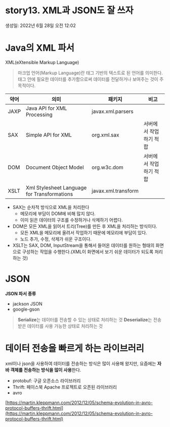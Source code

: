 # story13. XML과 JSON도 잘 쓰자
생성일: 2022년 6월 28일 오전 12:02

# Java의 XML 파서

XML(eXtensible Markup Language)

> 마크업 언어(Markup Language)란 태그 기반의 텍스트로 된 언어를 의미한다. 태그 안에 필요한 데이터를 추가함으로써 데이터를 전달하거나 보여주는 것이 주 목적이다.
> 

| 약어 | 의미 | 패키지 | 비고 |
| --- | --- | --- | --- |
| JAXP | Java API for XML Processing | javax.xml.parsers |  |
| SAX | Simple API for XML | org.xml.sax | 서버에서 작업하기 적합 |
| DOM | Document Object Model | org.w3c.dom | 서버에서 작업하기 적합 |
| XSLT | Xml Stylesheet Language for Transformations | javax.xml.transform |  |
- SAX는 순차적 방식으로 XML을 처리한다
    - 메모리에 부담이 DOM에 비해 많지 않다.
    - 이미 읽은 데이터의 구조를 수정하거나 삭제하기 어렵다.
- DOM은 모든 XML을 읽어서 트리(Tree)를 만든 후 XML을 처리하는 방식이다.
    - 모든 XML을 메모리에 올려서 작업하기 때문에 메모리에 부담이 있다.
    - 노드 추가, 수정, 삭제가 쉬운 구조이다.
- XSLT는 SAX, DOM, InputStream을 통해서 들어온 데이터를 원하는 형태의 화면으로 구성하는 작업을 수행한다.(XML이 화면에서 보기 쉬운 데이터가 되도록 처리하는 것)

# JSON

**JSON 파서 종류**

- jackson JSON
- google-gson

> **Serialize**는 데이터를 전송할 수 있는 상태로 처리하는 것
**Deserialize**는 전송 받은 데이터를 사용 가능한 상태로 처리하는 것
> 

# 데이터 전송을 빠르게 하는 라이브러리

xml이나 json을 사용하여 데이터를 전송하는 방식은 많이 사용해 왔지만, 요즘에는 **자바 객체를 전송하는 방식을 많이 사용**한다.

- protobuf: 구글 오픈소스 라이브러리
- Thrift: 페이스북 Apache 프로젝트로 오픈된 라이브러리
- avro

[https://martin.kleppmann.com/2012/12/05/schema-evolution-in-avro-protocol-buffers-thrift.html](https://martin.kleppmann.com/2012/12/05/schema-evolution-in-avro-protocol-buffers-thrift.html)